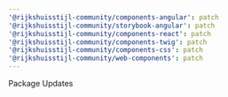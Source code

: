 ```yaml
---
'@rijkshuisstijl-community/components-angular': patch
'@rijkshuisstijl-community/storybook-angular': patch
'@rijkshuisstijl-community/components-react': patch
'@rijkshuisstijl-community/components-twig': patch
'@rijkshuisstijl-community/components-css': patch
'@rijkshuisstijl-community/web-components': patch
---
```


Package Updates

